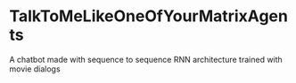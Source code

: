 # TalkToMeLikeOneOfYourMatrixAgents
A chatbot made with sequence to sequence RNN architecture trained with movie dialogs 
